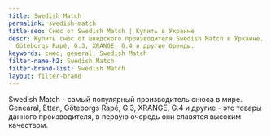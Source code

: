 ```yaml
---
title: Swedish Match
permalink: swedish-match
title-seo: Снюс от Swedish Match | Купить в Украине
descr: Купить снюс от шведского производителя Swedish Match в Уркаине. Genearal, Ettan,
  Göteborgs Rapé, G.3, XRANGE, G.4 и другие бренды.
keywords: снюс, general, Swedish Match
filter-name-h2: Swedish Match
filter-brand-list: Swedish Match
layout: filter-brand
---
```


Swedish Match - самый популярный производитель снюса в мире.<br>
Genearal, Ettan, Göteborgs Rapé, G.3, XRANGE, G.4 и другие - это товары данного производителя, в первую очередь они славятся высоким качеством.